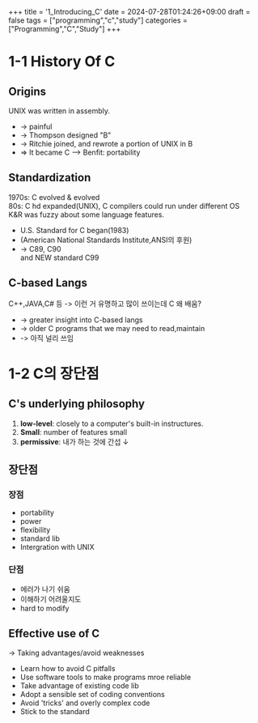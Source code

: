 +++
title = '1_Introducing_C'
date = 2024-07-28T01:24:26+09:00
draft = false
tags = ["programming","c","study"]
categories = ["Programming","C","Study"]
+++
# 1-1 History Of C
## Origins
UNIX was written in assembly.  
- -> painful  
- -> Thompson designed "B"  
- -> Ritchie joined, and rewrote a portion of UNIX in B  
- => It became C --> Benfit: portability  

## Standardization
1970s: C evolved & evolved  
80s: C hd expanded(UNIX), C compilers could run under different OS  
K&R was fuzzy about some language features.  
- U.S. Standard for C began(1983)  
- (American National Standards Institute,ANSI의 후원)  
- -> C89, C90  
and NEW standard C99  
## C-based Langs
C++,JAVA,C# 등 -> 이런 거 유명하고 많이 쓰이는데 C 왜 배움?  
- -> greater insight into C-based langs  
- -> older C programs that we may need to read,maintain  
- -> 아직 널리 쓰임  

# 1-2 C의 장단점
## C's underlying philosophy
1. **low-level**: closely to a computer's built-in instructures.
2. **Small**: number of features small
3. **permissive**: 내가 하는 것에 간섭 ↓

## 장단점
### 장점
- portability
- power
- flexibility
- standard lib
- Intergration with UNIX
### 단점
- 에러가 나기 쉬움
- 이해하기 어려울지도
- hard to modify

## Effective use of C
-> Taking advantages/avoid weaknesses
- Learn how to avoid C pitfalls
- Use software tools to make programs mroe reliable
- Take advantage of existing code lib
- Adopt a sensible set of coding conventions
- Avoid 'tricks' and overly complex code
- Stick to the standard